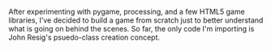 After experimenting with pygame, processing, and a few HTML5 game libraries, I've decided to build a game from scratch just to better understand what is going on behind the scenes. So far, the only code I'm importing is John Resig's psuedo-class creation concept.


